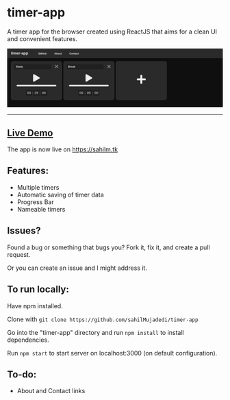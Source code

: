 # timer-app

A timer app for the browser created using ReactJS that aims for a clean UI and convenient features.

![Screenshot of timer-app](public/README.png "timer-app")

<hr>

## [Live Demo](https://sahilm.tk)
The app is now live on https://sahilm.tk

## Features:
- Multiple timers
- Automatic saving of timer data
- Progress Bar
- Nameable timers

## Issues?
Found a bug or something that bugs you?
Fork it, fix it, and create a pull request.

Or you can create an issue and I might address it.

## To run locally:
Have npm installed.

Clone with 
  ```git clone https://github.com/sahilMujadedi/timer-app```

Go into the "timer-app" directory and run
  ```npm install```
to install dependencies.

Run
  ```npm start```
to start server on localhost:3000 (on default configuration).
  
## To-do:
- About and Contact links
